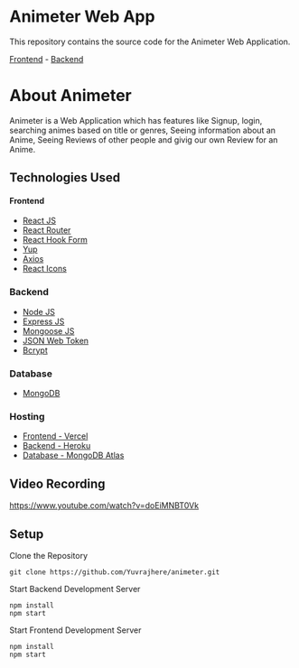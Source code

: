 # Animeter Web App

This repository contains the source code for the Animeter Web Application.

[Frontend](https://animeter.vercel.app/) - [Backend](https://animeter.herokuapp.com/)

# About Animeter
Animeter is a Web Application which has features like Signup, login, searching animes based on title or genres, Seeing information about an Anime, Seeing Reviews of other people and givig our own Review for an Anime.

## Technologies Used
#### Frontend
- [React JS](https://reactjs.org/)
- [React Router](https://reactrouter.com/)
- [React Hook Form](https://react-hook-form.com/)
- [Yup](https://www.npmjs.com/package/yup)
- [Axios](https://axios-http.com/)
- [React Icons](https://react-icons.github.io/react-icons)

### Backend
- [Node JS](https://nodejs.org/en/)
- [Express JS](https://expressjs.com/)
- [Mongoose JS](https://mongoosejs.com/)
- [JSON Web Token](https://jwt.io/)
- [Bcrypt](https://www.npmjs.com/package/bcrypt)

### Database
- [MongoDB](https://www.mongodb.com/)

### Hosting
- [Frontend - Vercel](https://vercel.com/)
- [Backend - Heroku](https://heroku.com/)
- [Database - MongoDB Atlas](https://docs.atlas.mongodb.com/)

## Video Recording
https://www.youtube.com/watch?v=doEiMNBT0Vk

## Setup
Clone the Repository
```
git clone https://github.com/Yuvrajhere/animeter.git
```

Start Backend Development Server
```cd animeter
npm install
npm start
```

Start Frontend Development Server
```cd animeter/client
npm install
npm start
```

